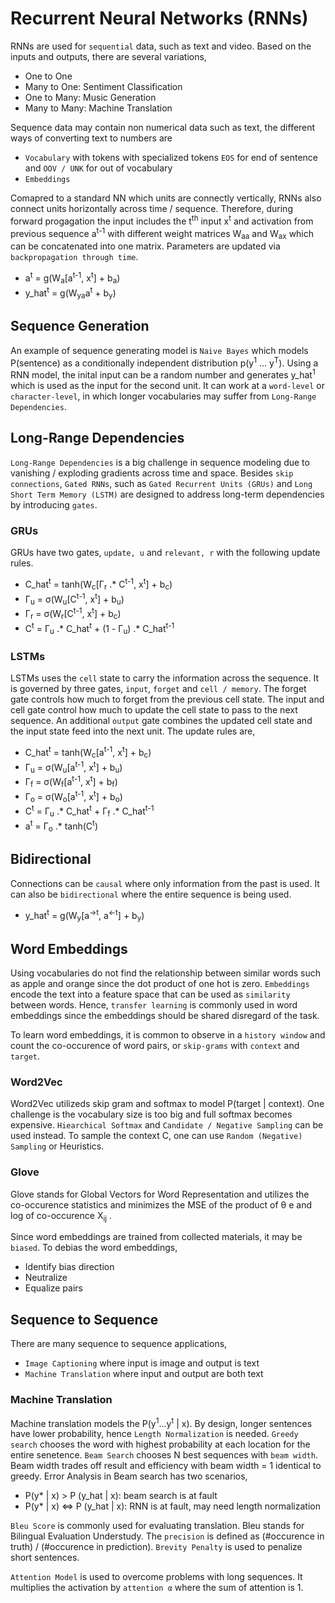 #  Recurrent Neural Networks (RNNs)

RNNs are used for `sequential` data, such as text and video. Based on the inputs and outputs, there are several variations,

-   One to One
-   Many to One: Sentiment Classification
-   One to Many: Music Generation
-   Many to Many: Machine Translation

Sequence data may contain non numerical data such as text, the different ways of converting text to numbers are

-   `Vocabulary` with tokens with specialized tokens `EOS` for end of sentence and `OOV / UNK` for out of vocabulary
-   `Embeddings`

Comapred to a standard NN which units are connectly vertically, RNNs also connect units horizontally across time / sequence. Therefore, during forward progagation the input includes the t<sup>th</sup> input x<sup>t</sup> and activation from previous sequence a<sup>t-1</sup> with different weight matrices W<sub>aa</sub> and W<sub>ax</sub> which can be concatenated into one matrix. Parameters are updated via `backpropagation through time`.

-   a<sup>t</sup> = g(W<sub>a</sub>[a<sup>t-1</sup>, x<sup>t</sup>] + b<sub>a</sub>)
-   y_hat<sup>t</sup> = g(W<sub>ya</sub>a<sup>t</sup> + b<sub>y</sub>)


##  Sequence Generation

An example of sequence generating model is `Naive Bayes` which models P(sentence) as a conditionally independent distribution p(y<sup>1</sup> ... y<sup>T</sup>). Using a RNN model, the inital input can be a random number and generates y_hat<sup>1</sup> which is used as the input for the second unit. It can work at a `word-level` or `character-level`, in which longer vocabularies may suffer from `Long-Range Dependencies`.

##  Long-Range Dependencies

`Long-Range Dependencies` is a big challenge in sequence modeling due to vanishing / exploding gradients across time and space. Besides `skip connections`, `Gated RNNs`, such as `Gated Recurrent Units (GRUs)` and `Long Short Term Memory (LSTM)` are designed to address long-term dependencies by introducing `gates`.

### GRUs

GRUs have two gates, `update, u` and `relevant, r` with the following update rules.

-   C_hat<sup>t</sup> = tanh(W<sub>c</sub>[Γ<sub>r</sub> .* C<sup>t-1</sup>, x<sup>t</sup>] + b<sub>c</sub>)
-   Γ<sub>u</sub> = σ(W<sub>u</sub>[C<sup>t-1</sup>, x<sup>t</sup>] + b<sub>u</sub>)
-   Γ<sub>r</sub> = σ(W<sub>r</sub>[C<sup>t-1</sup>, x<sup>t</sup>] + b<sub>c</sub>)
-   C<sup>t</sup> = Γ<sub>u</sub> .* C_hat<sup>t</sup> + (1 - Γ<sub>u</sub>) .* C_hat<sup>t-1</sup>

### LSTMs
LSTMs uses the `cell` state to carry the information across the sequence. It is governed by three gates, `input`, `forget` and `cell / memory`. The forget gate controls how much to forget from the previous cell state. The input and cell gate control how much to update the cell state to pass to the next sequence. An additional `output` gate combines the updated cell state and the input state feed into the next unit. The update rules are,

-   C_hat<sup>t</sup> = tanh(W<sub>c</sub>[a<sup>t-1</sup>, x<sup>t</sup>] + b<sub>c</sub>)
-   Γ<sub>u</sub> = σ(W<sub>u</sub>[a<sup>t-1</sup>, x<sup>t</sup>] + b<sub>u</sub>)
-   Γ<sub>f</sub> = σ(W<sub>f</sub>[a<sup>t-1</sup>, x<sup>t</sup>] + b<sub>f</sub>)
-   Γ<sub>o</sub> = σ(W<sub>o</sub>[a<sup>t-1</sup>, x<sup>t</sup>] + b<sub>o</sub>)
-   C<sup>t</sup> = Γ<sub>u</sub> .* C_hat<sup>t</sup> + Γ<sub>f</sub> .* C_hat<sup>t-1</sup>
-   a<sup>t</sup> = Γ<sub>o</sub> .* tanh(C<sup>t</sup>)

## Bidirectional

Connections can be `causal` where only information from the past is used. It can also be `bidirectional` where the entire sequence is being used.

-   y_hat<sup>t</sup> = g(W<sub>y</sub>[a<sup>->t</sup>, a<sup><-t</sup>] + b<sub>y</sub>)

## Word Embeddings

Using vocabularies do not find the relationship between similar words such as apple and orange since the dot product of one hot is zero. `Embeddings` encode the text into a feature space that can be used as `similarity` between words. Hence, `transfer learning` is commonly used in word embeddings since the embeddings should be shared disregard of the task.

To learn word embeddings, it is common to observe in a `history window` and count the co-occurence of word pairs, or `skip-grams` with `context` and `target`.

### Word2Vec

Word2Vec utilizeds skip gram and softmax to model P(target | context). One challenge is the vocabulary size is too big and full softmax becomes expensive. `Hiearchical Softmax` and `Candidate / Negative Sampling` can be used instead. To sample the context C, one can use `Random (Negative) Sampling` or Heuristics.

### Glove

Glove stands for Global Vectors for Word Representation and utilizes the co-occurence statistics and minimizes the MSE of the product of θ e and log of co-occurence X<sub>ij</sub> .

 Since word embeddings are trained from collected materials, it may be `biased`. To debias the word embeddings,

 -  Identify bias direction
 -  Neutralize
 -  Equalize pairs

## Sequence to Sequence

There are many sequence to sequence applications,

-   `Image Captioning` where input is image and output is text
-   `Machine Translation` where input and output are both text

### Machine Translation

Machine translation models the P(y<sup>1</sup>...y<sup>t</sup> | x). By design, longer sentences have lower probability, hence `Length Normalization` is needed. `Greedy search` chooses the word with highest probability at each location for the entire senetence. `Beam Search` chooses N best sequences with `beam width`. Beam width trades off result and efficiency with beam width = 1 identical to greedy. Error Analysis in Beam search has two scenarios,

-   P(y* | x) > P (y_hat | x): beam search is at fault
-   P(y* | x) <=> P (y_hat | x): RNN is at fault, may need length normalization

`Bleu Score` is commonly used for evaluating translation. Bleu stands for Bilingual Evaluation Understudy.
The `precision` is defined as (#occurence in truth) / (#occurence in prediction). `Brevity Penalty` is used to penalize short sentences.

`Attention Model` is used to overcome problems with long sequences. It multiplies the activation by `attention α` where the sum of attention is 1.
